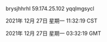 brysjhhrhl 59.174.25.102 yqqlmgsycl

2021年 12月 27日 星期一 11:32:19 CST

2021年 12月 27日 星期一 03:32:19 GMT
